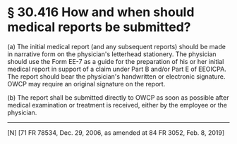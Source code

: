 # § 30.416   How and when should medical reports be submitted?

(a) The initial medical report (and any subsequent reports) should be made in narrative form on the physician's letterhead stationery. The physician should use the Form EE-7 as a guide for the preparation of his or her initial medical report in support of a claim under Part B and/or Part E of EEOICPA. The report should bear the physician's handwritten or electronic signature. OWCP may require an original signature on the report.


(b) The report shall be submitted directly to OWCP as soon as possible after medical examination or treatment is received, either by the employee or the physician.



---

[N] [71 FR 78534, Dec. 29, 2006, as amended at 84 FR 3052, Feb. 8, 2019]




